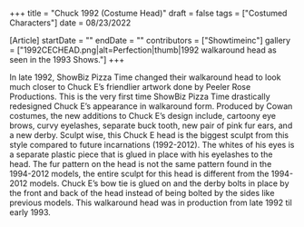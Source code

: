 +++
title = "Chuck 1992 (Costume Head)"
draft = false
tags = ["Costumed Characters"]
date = 08/23/2022

[Article]
startDate = ""
endDate = ""
contributors = ["Showtimeinc"]
gallery = ["1992CECHEAD.png|alt=Perfection|thumb|1992 walkaround head as seen in the 1993 Shows."]
+++

In late 1992, ShowBiz Pizza Time changed their walkaround head to look much closer to Chuck E’s friendlier artwork done by Peeler Rose Productions. This is the very first time ShowBiz Pizza Time drastically redesigned Chuck E’s appearance in walkaround form. Produced by Cowan costumes, the new additions to Chuck E’s design include, cartoony eye brows, curvy eyelashes, separate buck tooth, new pair of pink fur ears, and a new derby. Sculpt wise, this Chuck E head is the biggest sculpt from this style compared to future incarnations (1992-2012). The whites of his eyes is a separate plastic piece that is glued in place with his eyelashes to the head. The fur pattern on the head is not the same pattern found in the 1994-2012 models, the entire sculpt for this head is different from the 1994-2012 models. Chuck E’s bow tie is glued on and the derby bolts in place by the front and back of the head instead of being bolted by the sides like previous models. This walkaround head was in production from late 1992 til early 1993.